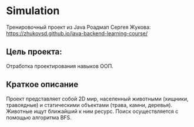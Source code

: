 # Simulation
Тренировочный проект из Java Роадмап Сергея Жукова: https://zhukovsd.github.io/java-backend-learning-course/

## Цель проекта:
Отработка проектирования навыков ООП.

## Краткое описание 
Проект представляет собой 2D мир, населенный животными (хищники, травоядные) и статическими объектами (трава, камни, деревья). Животные ищут ближайший к ним ресурс. Поиск осуществляется с помощью алгоритма BFS.
